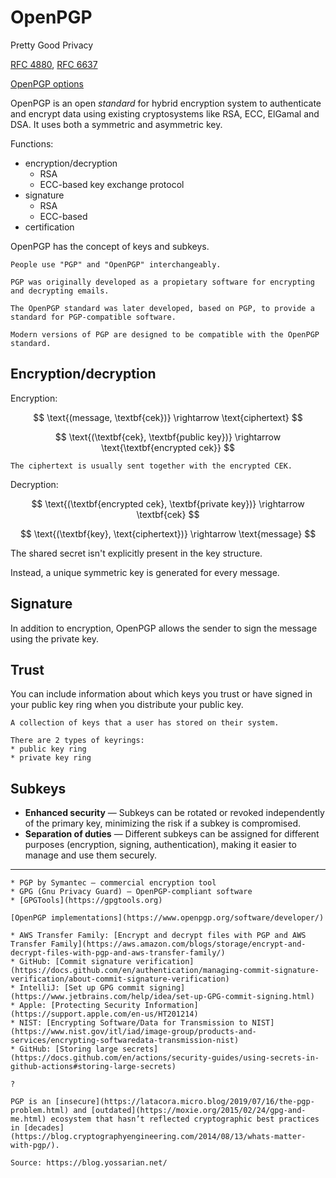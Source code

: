 # OpenPGP

Pretty Good Privacy

[RFC 4880](https://datatracker.ietf.org/doc/html/rfc4880), [RFC 6637](https://datatracker.ietf.org/doc/html/rfc6637)

[OpenPGP options](https://www.gnupg.org/(es)/documentation/manuals/gnupg/OpenPGP-Options.html)

OpenPGP is an open _standard_ for hybrid encryption system to authenticate and encrypt data using existing cryptosystems like RSA, ECC, ElGamal and DSA. It uses both a symmetric and asymmetric key.

Functions:

* encryption/decryption
  * RSA
  * ECC-based key exchange protocol
* signature
  * RSA
  * ECC-based
* certification

OpenPGP has the concept of keys and subkeys.

```admonish note title="OpenPGP vs. PGP"
People use "PGP" and "OpenPGP" interchangeably.

PGP was originally developed as a propietary software for encrypting and decrypting emails.

The OpenPGP standard was later developed, based on PGP, to provide a standard for PGP-compatible software.

Modern versions of PGP are designed to be compatible with the OpenPGP standard.
```

## Encryption/decryption

Encryption:

$$
\text{(message, \textbf{cek})} \rightarrow \text{ciphertext}
$$

$$
\text{(\textbf{cek}, \textbf{public key})} \rightarrow \text{\textbf{encrypted cek}}
$$

~~~admonish note
The ciphertext is usually sent together with the encrypted CEK. 
~~~

Decryption:

$$
\text{(\textbf{encrypted cek}, \textbf{private key})} \rightarrow \textbf{cek}
$$

$$
\text{(\textbf{key}, \text{ciphertext})} \rightarrow \text{message}
$$

The shared secret isn't explicitly present in the key structure. 

Instead, a unique symmetric key is generated for every message.

## Signature

In addition to encryption, OpenPGP allows the sender to sign the message using the private key.

## Trust

You can include information about which keys you trust or have signed in your public key ring when you distribute your public key.

~~~admonish note title="Keyring"
A collection of keys that a user has stored on their system.

There are 2 types of keyrings:
* public key ring
* private key ring
~~~

## Subkeys

* **Enhanced security** — Subkeys can be rotated or revoked independently of the primary key, minimizing the risk if a subkey is compromised.
* **Separation of duties** — Different subkeys can be assigned for different purposes (encryption, signing, authentication), making it easier to manage and use them securely.

---

```admonish info title="Implementations"
* PGP by Symantec — commercial encryption tool
* GPG (Gnu Privacy Guard) — OpenPGP-compliant software
* [GPGTools](https://gpgtools.org)

[OpenPGP implementations](https://www.openpgp.org/software/developer/)
```

```admonish question title="Who's using PGP?"
* AWS Transfer Family: [Encrypt and decrypt files with PGP and AWS Transfer Family](https://aws.amazon.com/blogs/storage/encrypt-and-decrypt-files-with-pgp-and-aws-transfer-family/)
* GitHub: [Commit signature verification](https://docs.github.com/en/authentication/managing-commit-signature-verification/about-commit-signature-verification)
* IntelliJ: [Set up GPG commit signing](https://www.jetbrains.com/help/idea/set-up-GPG-commit-signing.html)
* Apple: [Protecting Security Information](https://support.apple.com/en-us/HT201214)
* NIST: [Encrypting Software/Data for Transmission to NIST](https://www.nist.gov/itl/iad/image-group/products-and-services/encrypting-softwaredata-transmission-nist)
* GitHub: [Storing large secrets](https://docs.github.com/en/actions/security-guides/using-secrets-in-github-actions#storing-large-secrets)
```

~~~admonish question title="Why does GPG require TTY?"
?
~~~

```admonish warning
PGP is an [insecure](https://latacora.micro.blog/2019/07/16/the-pgp-problem.html) and [outdated](https://moxie.org/2015/02/24/gpg-and-me.html) ecosystem that hasn’t reflected cryptographic best practices in [decades](https://blog.cryptographyengineering.com/2014/08/13/whats-matter-with-pgp/).

Source: https://blog.yossarian.net/
```
